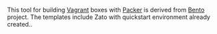 This tool for building [Vagrant](https://www.vagrantup.com/) boxes
with [Packer](https://packer.io/) is derived from
[Bento](https://github.com/chef/bento) project. The templates include
Zato with quickstart environment already created..
